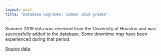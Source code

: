 ```yaml
---
layout: post
title: "Database upgrades: Summer 2019 grades"
---
```


Summer 2019 data was received from the University of Houston and was successfully added to the database. Some downtime may have been experienced during that period.

[Source data](https://github.com/cougargrades/FOIA-IR06046)